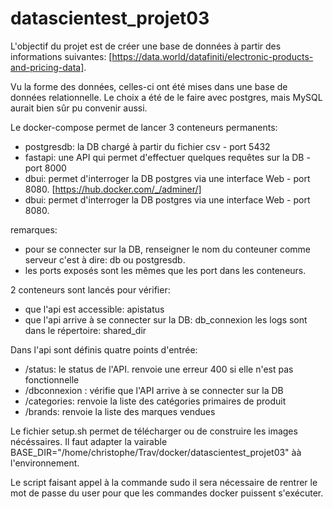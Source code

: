 # datascientest_projet03

L'objectif du projet est de créer une base de données à partir des informations suivantes:
[https://data.world/datafiniti/electronic-products-and-pricing-data].

Vu la forme des données, celles-ci ont été mises dans une base de données relationnelle. 
Le choix a été de le faire avec postgres, mais MySQL aurait bien sûr pu convenir aussi.

Le docker-compose permet de lancer 3 conteneurs permanents:
- postgresdb: la DB chargé à partir du fichier csv - port 5432
- fastapi: une API qui permet d'effectuer quelques requêtes sur la DB - port 8000
- dbui: permet d'interroger la DB postgres via une interface Web - port 8080. [https://hub.docker.com/_/adminer/] 
- dbui: permet d'interroger la DB postgres via une interface Web - port 8080. 

remarques:
- pour se connecter sur la DB, renseigner le nom du conteuner comme serveur c'est à dire: db ou postgresdb.
- les ports exposés sont les mêmes que les port dans les conteneurs.

2 conteneurs sont lancés pour vérifier:
- que l'api est accessible: apistatus
- que l'api arrive à se connecter sur la DB: db_connexion
les logs sont dans le répertoire: shared_dir

Dans l'api sont définis quatre points d'entrée:
- /status: le status de l'API. renvoie une erreur 400 si elle n'est pas fonctionnelle
- /dbconnexion : vérifie que l'API arrive à se connecter sur la DB
- /categories: renvoie la liste des catégories primaires de produit
- /brands: renvoie la liste des marques vendues

Le fichier setup.sh permet de télécharger ou de construire les images nécéssaires. 
Il faut adapter la vairable BASE_DIR="/home/christophe/Trav/docker/datascientest_projet03" àà l'environnement.

Le script faisant appel à la commande sudo il sera nécessaire de rentrer le mot de passe du user pour que les commandes docker puissent s'exécuter.


